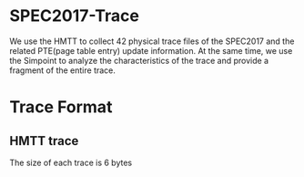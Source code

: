# SPEC2017-Trace
We use the HMTT to collect 42 physical trace files of the SPEC2017 and the related PTE(page table entry) update information. At the same time, we use the Simpoint to analyze the characteristics of the trace and provide a fragment of the entire trace.

# Trace Format
## HMTT trace
The size of each trace is 6 bytes

